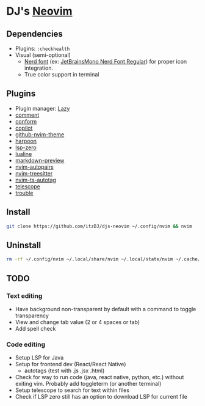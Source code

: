 # DJ's [Neovim](https://neovim.io)

## Dependencies

- Plugins: `:checkhealth`
- Visual (semi-optional)
  - [Nerd font](https://www.nerdfonts.com/font-downloads) (ex: [JetBrainsMono Nerd Font Regular](https://www.programmingfonts.org/#jetbrainsmono)) for proper icon integration.
  - True color support in terminal

## Plugins

- Plugin manager: [Lazy](https://github.com/folke/lazy.nvim)
- [comment](https://github.com/numToStr/Comment.nvim)
- [conform](https://github.com/stevearc/conform.nvim/)
- [copilot](https://github.com/github/copilot.vim)
- [github-nvim-theme](https://github.com/projekt0n/github-nvim-theme)
- [harpoon](https://github.com/ThePrimeagen/harpoon)
- [lsp-zero](https://github.com/VonHeikemen/lsp-zero.nvim)
- [lualine](https://github.com/nvim-lualine/lualine.nvim)
- [markdown-preview](https://github.com/iamcco/markdown-preview.nvim)
- [nvim-autopairs](https://github.com/windwp/nvim-autopairs)
- [nvim-treesitter](https://github.com/nvim-treesitter/nvim-treesitter)
- [nvim-ts-autotag](https://github.com/windwp/nvim-ts-autotag)
- [telescope](https://github.com/nvim-telescope/telescope.nvim)
- [trouble](https://github.com/folke/trouble.nvim)

## Install

```bash
git clone https://github.com/itzDJ/djs-neovim ~/.config/nvim && nvim
```

## Uninstall

```bash
rm -rf ~/.config/nvim ~/.local/share/nvim ~/.local/state/nvim ~/.cache/nvim
```

## TODO

### Text editing

- Have background non-transparent by default with a command to toggle transparency
- View and change tab value (2 or 4 spaces or tab)
- Add spell check

### Code editing

- Setup LSP for Java
- Setup for frontend dev (React/React Native)
  - autotags (test with .js .jsx .html)
- Check for way to run code (java, react native, python, etc.) without exiting vim. Probably add toggleterm (or another terminal)
- Setup telescope to search for text within files
- Check if LSP zero still has an option to download LSP for current file
